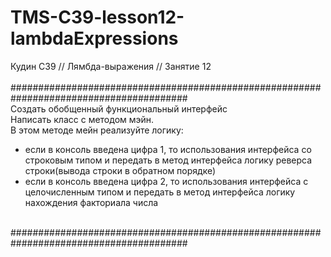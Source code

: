 # TMS-C39-lesson12-lambdaExpressions
Кудин С39 // Лямбда-выражения // Занятие 12<br/>
<br/>
########################################################################################<br/>
Создать обобщенный функциональный интерфейс<br/>
Написать класс с методом мэйн.<br/>
В этом методе мейн реализуйте логику:<br/>
- если в консоль введена цифра 1, то использования интерфейса со строковым типом и передать в метод интерфейса логику реверса строки(вывода строки в обратном порядке)<br/>
- если в консоль введена цифра 2, то использования интерфейса с целочисленным типом и передать в метод интерфейса логику нахождения факториала числа<br/>
</a>
<br/>
########################################################################################
